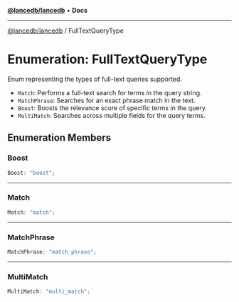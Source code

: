 [**@lancedb/lancedb**](../README.md) • **Docs**

***

[@lancedb/lancedb](../globals.md) / FullTextQueryType

# Enumeration: FullTextQueryType

Enum representing the types of full-text queries supported.

- `Match`: Performs a full-text search for terms in the query string.
- `MatchPhrase`: Searches for an exact phrase match in the text.
- `Boost`: Boosts the relevance score of specific terms in the query.
- `MultiMatch`: Searches across multiple fields for the query terms.

## Enumeration Members

### Boost

```ts
Boost: "boost";
```

***

### Match

```ts
Match: "match";
```

***

### MatchPhrase

```ts
MatchPhrase: "match_phrase";
```

***

### MultiMatch

```ts
MultiMatch: "multi_match";
```
